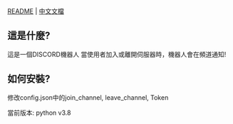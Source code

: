 [README](README.md) | [中文文檔](README_zh.md)

## 這是什麼?

這是一個DISCORD機器人
當使用者加入或離開伺服器時，機器人會在頻道通知!

## 如何安裝?
修改config.json中的join_channel, leave_channel, Token

當前版本: python v3.8
